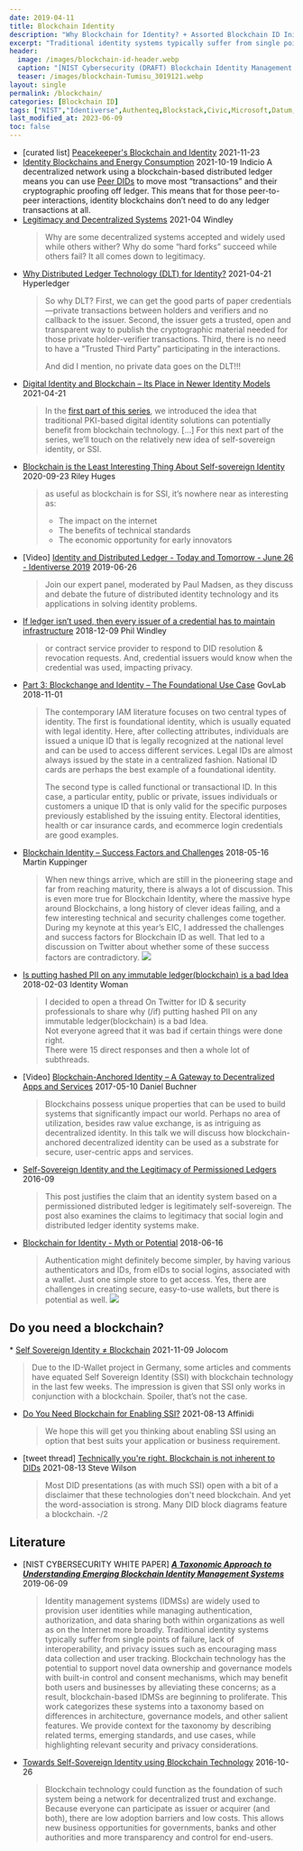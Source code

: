 ```yaml
---
date: 2019-04-11
title: Blockchain Identity
description: "Why Blockchain for Identity? + Assorted Blockchain ID Initiatives"
excerpt: "Traditional identity systems typically suffer from single points of failure, lack of interoperability, and privacy issues such as encouraging mass data collection and user tracking. Blockchain technology has the potential to support novel data ownership and governance models with built-in control and consent mechanisms, which may benefit both users and businesses by alleviating these concerns; as a result, blockchain-based IDMSs are beginning to proliferate."
header: 
  image: /images/blockchain-id-header.webp
  caption: "[NIST Cybersecurity (DRAFT) Blockchain Identity Management Approaches](https://arxiv.org/pdf/1908.00929.pdf)" 
  teaser: /images/blockchain-Tumisu_3019121.webp
layout: single
permalink: /blockchain/
categories: [Blockchain ID]
tags: ["NIST","Identiverse",Authenteq,Blockstack,Civic,Microsoft,Datum,ProCivis]
last_modified_at: 2023-06-09
toc: false
---
```


* [curated list] [Peacekeeper's Blockchain and Identity](https://github.com/peacekeeper/blockchain-identity) 2021-11-23
* [Identity Blockchains and Energy Consumption](https://indicio.tech/identity-blockchains-and-energy-consumption/) 2021-10-19 Indicio
  A decentralized network using a blockchain-based distributed ledger means you can use [Peer DIDs](https://identity.foundation/peer-did-method-spec/) to move most “transactions” and their cryptographic proofing off ledger. This means that for those peer-to-peer interactions, identity blockchains don’t need to do any ledger transactions at all.
* [Legitimacy and Decentralized Systems](https://www.windley.com/archives/2021/04/legitimacy_and_decentralized_systems.shtml) 2021-04 Windley
  > Why are some decentralized systems accepted and widely used while others wither? Why do some “hard forks” succeed while others fail? It all comes down to legitimacy.
* [Why Distributed Ledger Technology (DLT) for Identity?](https://www.hyperledger.org/blog/2021/04/21/why-distributed-ledger-technology-dlt-for-identity) 2021-04-21 Hyperledger
  > So why DLT? First, we can get the good parts of paper credentials—private transactions between holders and verifiers and no callback to the issuer. Second, the issuer gets a trusted, open and transparent way to publish the cryptographic material needed for those private holder-verifier transactions. Third, there is no need to have a “Trusted Third Party” participating in the interactions.
  > 
  > And did I mention, no private data goes on the DLT!!!
* [Digital Identity and Blockchain – Its Place in Newer Identity Models](https://cyber.ee/blog/2021/04-21/) 2021-04-21
  > In the [first part of this series](https://cyber.ee/blog/2021/04-14/), we introduced the idea that traditional PKI-based digital identity solutions can potentially benefit from blockchain technology.
  > [...]
  > For this next part of the series, we’ll touch on the relatively new idea of self-sovereign identity, or SSI.
* [Blockchain is the Least Interesting Thing About Self-sovereign Identity](https://medium.com/trinsic/blockchain-is-the-least-interesting-thing-about-self-sovereign-identity-75c1b56ce497) 2020-09-23 Riley Huges
  > as useful as blockchain is for SSI, it’s nowhere near as interesting as:
  > - The impact on the internet
  > - The benefits of technical standards
  > - The economic opportunity for early innovators
* [Video] [Identity and Distributed Ledger - Today and Tomorrow - June 26 - Identiverse 2019](https://www.youtube.com/watch?v=l04AHP7kPPw) 2019-06-26
  > Join our expert panel, moderated by Paul Madsen, as they discuss and debate the future of distributed identity technology and its applications in solving identity problems.
* [If ledger isn’t used, then every issuer of a credential has to maintain infrastructure](https://twitter.com/windley/status/1071469217650638848) 2018-12-09 Phil Windley
  > or contract service provider to respond to DID resolution & revocation requests. And, credential issuers would know when the credential was used, impacting privacy.
* [Part 3: Blockchange and Identity – The Foundational Use Case](https://blockchan.ge/fieldreport/identity.html) GovLab 2018-11-01
  > The contemporary IAM literature focuses on two central types of identity. The first is foundational identity, which is usually equated with legal identity. Here, after collecting attributes, individuals are issued a unique ID that is legally recognized at the national level and can be used to access different services. Legal IDs are almost always issued by the state in a centralized fashion. National ID cards are perhaps the best example of a foundational identity.
  > 
  > The second type is called functional or transactional ID. In this case, a particular entity, public or private, issues individuals or customers a unique ID that is only valid for the specific purposes previously established by the issuing entity. Electoral identities, health or car insurance cards, and ecommerce login credentials are good examples.
* [Blockchain Identity – Success Factors and Challenges](https://www.kuppingercole.com/blog/kuppinger/blockchain-identity-success-factors-and-challenges) 2018-05-16 Martin Kuppinger
  > When new things arrive, which are still in the pioneering stage and far from reaching maturity, there is always a lot of discussion. This is even more true for Blockchain Identity, where the massive hype around Blockchains, a long history of clever ideas failing, and a few interesting technical and security challenges come together. During my keynote at this year’s EIC, I addressed the challenges and success factors for Blockchain ID as well. That led to a discussion on Twitter about whether some of these success factors are contradictory.
  ![](https://i.imgur.com/bMbh6N7.png)
* [Is putting hashed PII on any immutable ledger(blockchain) is a bad Idea](https://identitywoman.net/putting-hashed-pii-immutable-ledgerblockchain-bad-idea/) 2018-02-03 Identity Woman
  > I decided to open a thread On Twitter for ID & security professionals to share why (/if) putting hashed PII on any immutable ledger(blockchain) is a bad Idea.\
  > Not everyone agreed that it was bad if certain things were done right.\
  > There were 15 direct responses and then a whole lot of subthreads.
* [Video] [Blockchain-Anchored Identity – A Gateway to Decentralized Apps and Services](https://www.youtube.com/watch?v=hUYpvI43bHA) 2017-05-10 Daniel Buchner
  > Blockchains possess unique properties that can be used to build systems that significantly impact our world. Perhaps no area of utilization, besides raw value exchange, is as intriguing as decentralized identity. In this talk we will discuss how blockchain-anchored decentralized identity can be used as a substrate for secure, user-centric apps and services.
* [Self-Sovereign Identity and the Legitimacy of Permissioned Ledgers](http://www.windley.com/archives/2016/09/self-sovereign_identity_and_the_legitimacy_of_permissioned_ledgers.shtml) 2016-09
  > This post justifies the claim that an identity system based on a permissioned distributed ledger is legitimately self-sovereign. The post also examines the claims to legitimacy that social login and distributed ledger identity systems make.
* [Blockchain for Identity - Myth or Potential](https://www.kuppingercole.com/blog/kuppinger/blockchain-for-identity-myth-or-potential) 2018-06-16
  > Authentication might definitely become simpler, by having various authenticators and IDs, from eIDs to social logins, associated with a wallet. Just one simple store to get access. Yes, there are challenges in creating secure, easy-to-use wallets, but there is potential as well.
  ![](https://i.imgur.com/YSyv11h.png)

## Do you need a blockchain?

* [Self Sovereign Identity ≠ Blockchain](https://jolocom.io/blog/dezentrale-identitaten-%e2%89%a0-blockchain-2/) 2021-11-09 Jolocom
  > Due to the ID-Wallet project in Germany, some articles and comments have equated Self Sovereign Identity (SSI) with blockchain technology in the last few weeks. The impression is given that SSI only works in conjunction with a blockchain. Spoiler, that’s not the case.
* [Do You Need Blockchain for Enabling SSI?](https://academy.affinidi.com/do-you-need-blockchain-for-enabling-ssi-452d62b34890) 2021-08-13 Affinidi
  > We hope this will get you thinking about enabling SSI using an option that best suits your application or business requirement.
* [tweet thread] [Technically you're right. Blockchain is not inherent to DIDs](https://twitter.com/Steve_Lockstep/status/1425924860312645633) 2021-08-13 Steve Wilson
  > Most DID presentations (as with much SSI) open with a bit of a disclaimer that these technologies don't need blockchain. And yet the word-association is strong. Many DID block diagrams feature a blockchain. -/2

## Literature

* [NIST CYBERSECURITY WHITE PAPER] [**_A Taxonomic Approach to Understanding Emerging Blockchain Identity Management Systems_**](https://arxiv.org/pdf/1908.00929.pdf) 2019-06-09
  > Identity management systems (IDMSs) are widely used to provision user identities while managing authentication, authorization, and data sharing both within organizations as well as on the Internet more broadly. Traditional identity systems typically suffer from single points of failure, lack of interoperability, and privacy issues such as encouraging mass data collection and user tracking. Blockchain technology has the potential to support novel data ownership and governance models with built-in control and consent mechanisms, which may benefit both users and businesses by alleviating these concerns; as a result, blockchain-based IDMSs are beginning to proliferate. This work categorizes these systems into a taxonomy based on differences in architecture, governance models, and other salient features. We provide context for the taxonomy by describing related terms, emerging standards, and use cases, while highlighting relevant security and privacy considerations.
* [Towards Self-Sovereign Identity using Blockchain Technology](https://essay.utwente.nl/71274/1/Baars_MA_BMS.pdf) 2016-10-26
  > Blockchain technology could function as the foundation of such system being a network for decentralized trust and exchange. Because everyone can participate as issuer or acquirer (and both), there are low adoption barriers and low costs. This allows new business opportunities for governments, banks and other authorities and more transparency and control for end-users.
